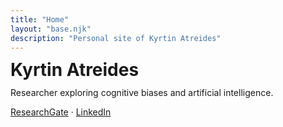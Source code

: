 ```yaml
---
title: "Home"
layout: "base.njk"
description: "Personal site of Kyrtin Atreides"
---
```


<div class="page-header">
  <h1>Kyrtin Atreides</h1>
</div>

<p>Researcher exploring cognitive biases and artificial intelligence.</p>
<p>
  <a href="https://www.researchgate.net/profile/Kyrtin-Atreides">ResearchGate</a> · 
  <a href="https://www.linkedin.com/in/kyrtin-atreides/">LinkedIn</a>
</p>

<style>
.page-header {
  display: flex;
  justify-content: space-between;
  align-items: center;
  margin-bottom: 1em;
  line-height: 1;
}

.page-header h1 {
  margin: 0;
  line-height: 1;
  font-size: 2em; /* Ensure a consistent font-size across all pages if needed */
  text-align: left;
}
</style>